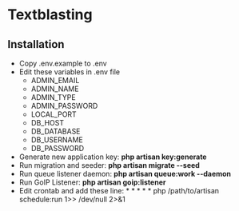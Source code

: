 # Textblasting

## Installation
- Copy .env.example to .env
- Edit these variables in .env file
  - ADMIN_EMAIL
  - ADMIN_NAME
  - ADMIN_TYPE
  - ADMIN_PASSWORD
  - LOCAL_PORT
  - DB_HOST
  - DB_DATABASE
  - DB_USERNAME
  - DB_PASSWORD
- Generate new application key: **php artisan key:generate**
- Run migration and seeder: **php artisan migrate --seed**
- Run queue listener daemon: **php artisan queue:work --daemon**
- Run GoIP Listener: **php artisan goip:listener**
- Edit crontab and add these line: * * * * * php /path/to/artisan schedule:run 1>> /dev/null 2>&1